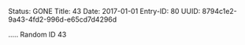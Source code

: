 Status: GONE
Title: 43
Date: 2017-01-01
Entry-ID: 80
UUID: 8794c1e2-9a43-4fd2-996d-e65cd7d4296d

.....
Random ID 43
